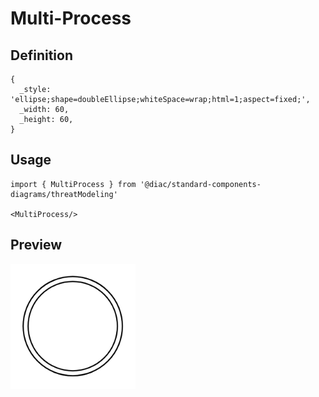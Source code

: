 # Multi-Process

## Definition

```
{
  _style: 'ellipse;shape=doubleEllipse;whiteSpace=wrap;html=1;aspect=fixed;',
  _width: 60,
  _height: 60,
}
```

## Usage

```
import { MultiProcess } from '@diac/standard-components-diagrams/threatModeling'

<MultiProcess/>
```

## Preview

<img src="./multi-process.png" width="200"/>
